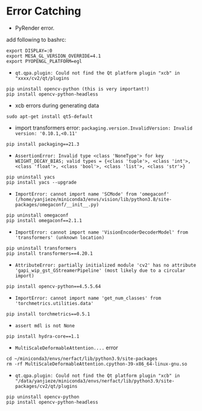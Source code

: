 
# Error Catching

- PyRender error.

add following to bashrc:
```
export DISPLAY=:0
export MESA_GL_VERSION_OVERRIDE=4.1
export PYOPENGL_PLATFORM=egl
```


- `qt.qpa.plugin: Could not find the Qt platform plugin "xcb" in "xxxx/cv2/qt/plugins`
```
pip uninstall opencv-python (this is very important!)
pip install opencv-python-headless
```

- xcb errors during generating data
```
sudo apt-get install qt5-default
```

- import transformers error: `packaging.version.InvalidVersion: Invalid version: '0.10.1,<0.11'`
```
pip install packaging==21.3
```

- `AssertionError: Invalid type <class 'NoneType'> for key WEIGHT_DECAY_BIAS; valid types = {<class 'tuple'>, <class 'int'>, <class 'float'>, <class 'bool'>, <class 'list'>, <class 'str'>}`
```
pip uninstall yacs
pip install yacs --upgrade
```

- `ImportError: cannot import name 'SCMode' from 'omegaconf' (/home/yanjieze/miniconda3/envs/vision/lib/python3.8/site-packages/omegaconf/__init__.py)`
```
pip uninstall omegaconf
pip install omegaconf==2.1.1
```

- `ImportError: cannot import name 'VisionEncoderDecoderModel' from 'transformers' (unknown location)`

```
pip uninstall transformers
pip install transformers==4.20.1
```

- `AttributeError: partially initialized module 'cv2' has no attribute 'gapi_wip_gst_GStreamerPipeline' (most likely due to a circular import)`
```
pip install opencv-python==4.5.5.64
```

- `ImportError: cannot import name 'get_num_classes' from 'torchmetrics.utilities.data' `
```
pip install torchmetrics==0.5.1
```

- `assert mdl is not None`
```
pip install hydra-core==1.1
```

- `MultiScaleDeformableAttention....` error
```
cd ~/miniconda3/envs/nerfact/lib/python3.9/site-packages
rm -rf MultiScaleDeformableAttention.cpython-39-x86_64-linux-gnu.so 
```

- `qt.qpa.plugin: Could not find the Qt platform plugin "xcb" in "/data/yanjieze/miniconda3/envs/nerfact/lib/python3.9/site-packages/cv2/qt/plugins`
```
pip uninstall opencv-python
pip install opencv-python-headless
```

